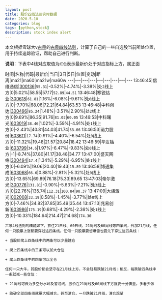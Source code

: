 ```yaml
---
layout: post
title: 股价四线法则实时数据
date: 2020-5-10
categories: blog
tags: [python,stock]
description: stock index alert
---
```



本文根据雪球大v[古泉](https://xueqiu.com/u/7148646888)的[古泉四线法则](https://xueqiu.com/7148646888/130498192)，计算了自己的一些自选股当前所处位置，用于持续追踪验证，帮助自己进行判断。

**说明**：下表中4线对应取值为`红色`表示最新价处于对应指标上方，属正面

时间|名称|代码|最新价|当日|3日|5日|位置|变动|距离|ma21|ma60|ma21w|ma60w
---|---|---|---|---|---|---|---|---
13:46:45|信维通信|[300136](https://xueqiu.com/S/SZ300136)|`55.31`|-0.52%|-4.74%|-3.38%|处`2`线上方|0|5.02%|58.55|57.17|`52.89`|`44.51`
13:46:48|寒锐钴业|[300618](https://xueqiu.com/S/SZ300618)|`61.81`|1.16%|-6.08%|-9.61%|处`0`线上方|0|-7.70%|68.06|72.21|64.84|63.53
13:46:48|中科创达|[300496](https://xueqiu.com/S/SZ300496)|`85.24`|1.48%|-3.51%|2.90%|处`2`线上方|0|9.69%|86.35|91.76|`81.02`|`60.05`
13:46:53|中科曙光|[603019](https://xueqiu.com/S/SH603019)|`38.46`|1.02%|-3.59%|-4.91%|处`1`线上方|0|-2.43%|40.81|44.03|41.74|`33.06`
13:46:53|诺力股份|[603611](https://xueqiu.com/S/SH603611)|`17.74`|0.91%|-4.40%|-6.54%|处`0`线上方|0|-11.32%|19.48|21.57|20.84|18.42
13:46:59|华友钴业|[603799](https://xueqiu.com/S/SH603799)|`34.6`|1.97%|-6.47%|-9.83%|处`0`线上方|-1|-8.74%|37.80|41.17|38.48|34.77
13:47:00|盛天网络|[300494](https://xueqiu.com/S/SZ300494)|`17.4`|1.34%|-5.29%|-6.95%|处`1`线上方|0|-6.09%|19.06|20.40|19.43|`15.89`
13:46:58|博通集成|[603068](https://xueqiu.com/S/SH603068)|`66.6`|0.88%|-2.81%|-5.32%|处`0`线上方|0|-13.65%|69.89|76.18|75.33|89.65
13:47:03|帝尔激光|[300776](https://xueqiu.com/S/SZ300776)|`131.81`|-0.90%|-5.63%|-7.21%|处`3`线上方|0|22.76%|135.74|`112.31`|`100.84`|`90.37`
13:47:09|大族激光|[002008](https://xueqiu.com/S/SZ002008)|`33.19`|0.58%|-1.45%|-3.77%|处`0`线上方|0|-7.46%|34.82|37.85|35.49|35.44
13:47:13|兆易创新|[603986](https://xueqiu.com/S/SH603986)|`175.19`|0.68%|-4.29%|-2.36%|处`1`线上方|0|-10.33%|184.64|214.47|214.68|`174.30`

```
古泉4线法则的精髓如下。抓住21日线、60日线、21周线及60周线等四条线，外加21月线，任何一只股票上涨都要穿过这四条线，任何一只股票要想爆雷也要先下穿过这四条线：

+ 当股价爬上四条线中的两条可以少量建仓

+ 爬上四条线中的三条可以加大仓位

+ 爬上四条线中的四条可以全仓

任何一只大牛，其股价都会坚守在21月线上方，不会轻易跌破21月线；相反，每跌破四条线中一条就减一些仓位：

+ 21周线可做为多空分水岭及警戒线，股价在21周线及60周线下方就要十分慎重，多看少做

+ 跌破全部四条线就要大幅减仓，甚至清仓，一旦跌破21月线，清仓观望
```